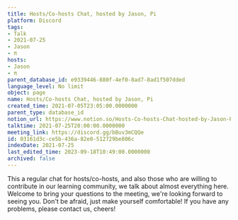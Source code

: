 ```yaml
---
title: Hosts/Co-hosts Chat, hosted by Jason, Pi
platform: Discord
tags:
- Talk
- 2021-07-25
- Jason
- π
hosts:
- Jason
- π
parent_database_id: e9339446-880f-4ef0-8ad7-8ad1f507dded
language_level: No limit
object: page
name: Hosts/Co-hosts Chat, hosted by Jason, Pi
created_time: 2021-07-05T23:05:00.0000000
parent_type: database_id
notion_url: https://www.notion.so/Hosts-Co-hosts-Chat-hosted-by-Jason-Pi-03161d3cce5b436a82e0512729be806c
talktime: 2021-07-25T20:00:00.0000000
meeting_link: https://discord.gg/bBuv3mCQQe
id: 03161d3c-ce5b-436a-82e0-512729be806c
indexDate: 2021-07-25
last_edited_time: 2023-09-18T10:49:00.0000000
archived: false
---
```







This a regular chat for hosts/co-hosts, and also those who are willing to contribute in our learning community, we talk about almost everything here. Welcome to bring your questions to the meeting, we're looking forward to seeing you. Don't be afraid, just make yourself comfortable!
If you have any problems, please contact us, cheers!




